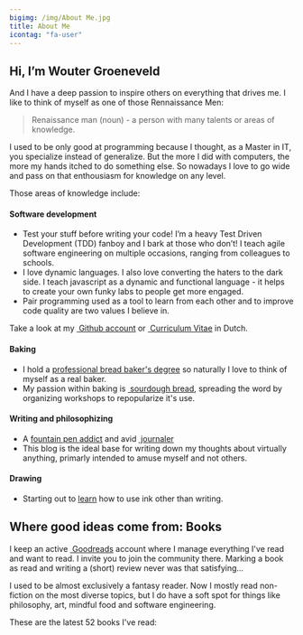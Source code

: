```yaml
---
bigimg: /img/About Me.jpg
title: About Me
icontag: "fa-user"
---
```


## Hi, I’m Wouter Groeneveld

And I have a deep passion to inspire others on everything that drives me. I like to think of myself as one of those Rennaissance Men:

> Renaissance man (noun) - a person with many talents or areas of knowledge.

I used to be only good at programming because I thought, as a Master in IT, you specialize instead of generalize. But the more I did with computers, the more my hands itched to do something else. So nowadays I love to go wide and pass on that enthousiasm for knowledge on any level.

Those areas of knowledge include:

#### Software development

* Test your stuff before writing your code! I’m a heavy Test Driven Development (TDD) fanboy and I bark at those who don’t! I teach agile software engineering on multiple occasions, ranging from colleagues to schools.
* I love dynamic languages. I also love converting the haters to the dark side. I teach javascript as a dynamic and functional language - it helps to create your own funky labs to people get more engaged.
* Pair programming used as a tool to learn from each other and to improve code quality are two values I believe in.

Take a look at my [<i class='fa fa-github'></i>&nbsp;Github account](https://github.com/wgroeneveld) or [<i class='fa fa-paperclip'></i>&nbsp;Curriculum Vitae](/files/groeneveldw_cv.pdf) in Dutch.

#### Baking

* I hold a [professional bread baker's degree](/post/learning-to-become-a-baker/) so naturally I love to think of myself as a real baker. 
* My passion within baking is [<i class='fa fa-flask'></i>&nbsp;sourdough bread](https://redzuurdesem.be), spreading the word by organizing workshops to repopularize it's use. 

#### Writing and philosophizing

* A [fountain pen addict](/post/fountain-pens-first-look/) and avid [<i class='fa fa-pencil'></i>&nbsp;journaler](/post/journaling-in-practice/)
* This blog is the ideal base for writing down my thoughts about virtually anything, primarly intended to amuse myself and not others.

#### Drawing

* Starting out to [learn](/post/teaching-yourself-to-draw/) how to use ink other than writing. 

## Where good ideas come from: Books

I keep an active <a href="https://www.goodreads.com/user/show/5451893-wouter" target="_blank"><i class='fa fa-book'></i>&nbsp;Goodreads</a> account where I manage everything I've read and want to read. I invite you to join the community there. Marking a book as read and writing a (short) review never was that satisfying... 

I used to be almost exclusively a fantasy reader. Now I mostly read non-fiction on the most diverse topics, but I do have a soft spot for things like philosophy, art, mindful food and software engineering. 

These are the latest 52 books I've read:

<div id="gr_grid_widget_1496758344">
</div>

</div>
<script src="https://www.goodreads.com/review/grid_widget/5451893.Wouter's%20bookshelf:%20read?cover_size=medium&hide_link=&hide_title=&num_books=52&order=d&shelf=read&sort=date_added&widget_id=1496758344" type="text/javascript" charset="utf-8"></script>
